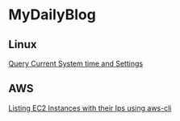 # MyDailyBlog

## Linux
[Query Current System time and Settings](linux/query-current-system-time-and-settings.md)


## AWS
[Listing EC2 Instances with their Ips using aws-cli](AWS/listing-instances-using-aws-cli.md)